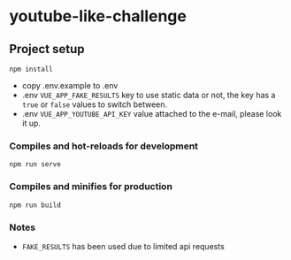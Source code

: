 # youtube-like-challenge

## Project setup
```
npm install
```
* copy .env.example to .env
* .env `VUE_APP_FAKE_RESULTS` key to use static data or not, the key has a `true` or `false` values to switch between. 
* .env `VUE_APP_YOUTUBE_API_KEY` value attached to the e-mail, please look it up.  


### Compiles and hot-reloads for development
```
npm run serve
```

### Compiles and minifies for production
```
npm run build
```

### Notes

* `FAKE_RESULTS` has been used due to limited api requests 